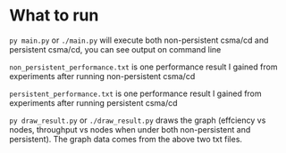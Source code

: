 # What to run

`py main.py` or `./main.py` will execute both non-persistent csma/cd and persistent csma/cd, you can see output on command line

`non_persistent_performance.txt` is one performance result I gained from experiments after running non-persistent csma/cd

`persistent_performance.txt` is one performance result I gained from experiments after running persistent csma/cd

`py draw_result.py` or `./draw_result.py` draws the graph (effciency vs nodes, throughput vs nodes when under both non-persistent and persistent). The graph data comes from the above two txt files. 